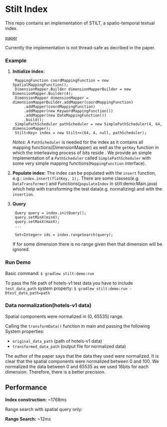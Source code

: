 # Stilt Index
This repo contains an implementation of STILT, a spatio-temporal textual index.

[paper](https://www.cs.unb.ca/~sray/papers/stilt_ssdbm2020.pdf)

Currently the implementation is not thread-safe as decribed in the paper.



### Example

1. **Initialize index:**

	    MappingFunction coordMappingFunction = new SpatialMappingFunction();  
		DimensionMapper.Builder dimensionMapperBuilder = new DimensionMapper.Builder(4);  
		DimensionMapper dimensionMapper = dimensionMapperBuilder.addMapper(coordMappingFunction)  
	        .addMapper(coordMappingFunction)  
	        .addMapper(new KeywordMappingFunction())  
	        .addMapper(new DateMappingFunction())  
	        .build();  
		SimplePathScheduler pathScheduler = new SimplePathScheduler(4, 64, dimensionMapper);
		Stilt<Key> index = new Stilt<>(64, 4, null, pathScheduler);
    
    *Notes*:
    A `PathScheduler` is needed for the index as it contains all mapping functions(DimensionMapper) as well as the `getKey` function in which the interleaving process of bits reside . We provide an simple implementation of a `PathScheduler` called `SimplePathScheduler` with some very simple mapping functions(`MappingFunction` interface).
2. **Populate index:**
	The index can be populated with the `insert` function, e.g.:
	`index.insert(flatKey, 1);`. There are some classes(e.g. `DataTransformer`) and Functions(`populateIndex` in stilt:demo:Main.java) which help with transforming the test data(e.g. normalizing) and with the `insertion`.
3. **Query**

	    Query query = index.initQuery();  
	    query.setMinX(minX);  
	    query.setMaxX(maxX);  
	    ...
	      
	    Set<Integer> ids = index.rangeSearch(query);
	
	If for some dimension there is no range given then that dimension will be ignored.
	
	
### Run Demo
Basic command:
`$ gradlew stilt:demo:run`

 To pass the file path of hotels-v1 test data you have to include `test_data_path` system property:
 `$ gradlew stilt:demo:run -Dtest_data_path=path`
 
  
 ### Data normalization(hotels-v1 data)
 Spatial components were normalized in (0, 65535) range.
 
 Calling the `transformData()` function in main and passing the following System properties:
 
- `original_data_path` (path of hotels-v1 data)
- `transformed_data_path` (output file for normalized data)

The author of the paper says that the data they used were normalized. It is clear that
the spatial components were normalized between 0 and 100. We normalized the data between 0 and 65535
as we used 16bits for each dimension. Therefore, there is a better precision.

## Performance

**Index construction:** ~1768ms

Range search with spatial query only:

**Range Search:** ~12ms
